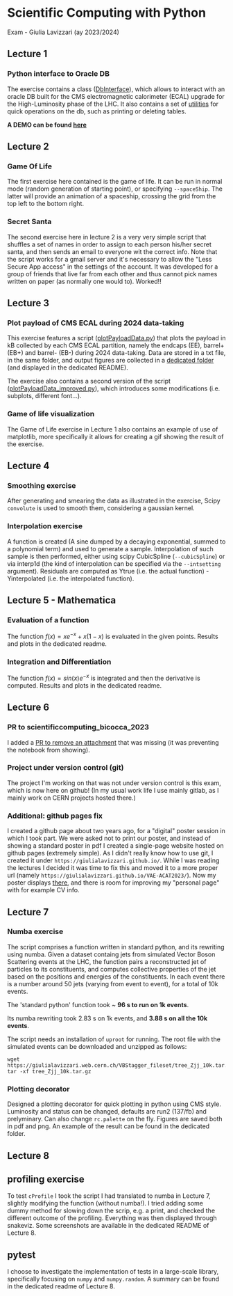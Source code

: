# Scientific Computing with Python
Exam - Giulia Lavizzari (ay 2023/2024)


## Lecture 1 
### Python interface to Oracle DB
The exercise contains a class ([DbInterface](https://github.com/GiuliaLavizzari/SciComp_python/blob/09459dc00b621f894b7a7fcb1f8f6fb99c8d673b/Lecture1/DbInterface.py)), which allows to interact with an oracle DB built for the CMS electromagnetic calorimeter (ECAL) upgrade for the High-Luminosity phase of the LHC.
It also contains a set of [utilities](https://github.com/GiuliaLavizzari/SciComp_python/tree/09459dc00b621f894b7a7fcb1f8f6fb99c8d673b/Lecture1/scripts) for quick operations on the db, such as printing or deleting tables.

**A DEMO can be found [here](https://drive.google.com/file/d/1M7lp7QczL5PBuhEJal0w_ra4H_J0Agxl/view?usp=sharing)**

## Lecture 2

### Game Of Life
The first exercise here contained is the game of life. It can be run in normal mode (random generation of starting point), or specifying `--spaceShip`. The latter will provide an animation of a spaceship, crossing the grid from the top left to the bottom right.

### Secret Santa
The second exercise here in lecture 2 is a very very simple script that shuffles a set of names in order to assign to each person his/her secret santa, and then sends an email to everyone wit the correct info. Note that the script works for a gmail server and it's necessary to allow the "Less Secure App access" in the settings of the account.
It was developed for a group of friends that live far from each other and thus cannot pick names written on paper (as normally one would to). Worked!!

## Lecture 3

### Plot payload of CMS ECAL during 2024 data-taking
This exercise features a script ([plotPayloadData.py](https://github.com/GiuliaLavizzari/SciComp_python/blob/75c017603d64ff77d7f57596fa51d0246953568c/Lecture3/plotPayloadData.py)) that plots the payload in kB collected by each CMS ECAL partition, namely the endcaps (EE), barrel+ (EB+) and barrel- (EB-) during 2024 data-taking. Data are stored in a txt file, in the same folder, and output figures are collected in a [dedicated folder](https://github.com/GiuliaLavizzari/SciComp_python/tree/75c017603d64ff77d7f57596fa51d0246953568c/Lecture3/images) (and displayed in the dedicated README).

The exercise also contains a second version of the script ([plotPayloadData_improved.py](https://github.com/GiuliaLavizzari/SciComp_python/blob/75c017603d64ff77d7f57596fa51d0246953568c/Lecture3/plotPayloadData_improved.py)), which introduces some modifications (i.e. subplots, different font...).

### Game of life visualization
The Game of Life exercise in Lecture 1 also contains an example of use of matplotlib, more specifically it allows for creating a gif showing the result of the exercise.

## Lecture 4

### Smoothing exercise
After generating and smearing the data as illustrated in the exercise, Scipy `convolute` is used to smooth them, considering a gaussian kernel.

### Interpolation exercise
A function is created (A sine dumped by a decaying exponential, summed to a polynomial term) and used to generate a sample.
Interpolation of such sample is then performed, either using scipy CubicSpline (`--cubicSpline`) or via interp1d (the kind of interpolation can be specified via the `--intsetting` argument).
Residuals are computed as Ytrue (i.e. the actual function) -  Yinterpolated (i.e. the interpolated function).

## Lecture 5 - Mathematica
### Evaluation of a function
The function $`f(x) = xe^{-x} + x(1-x)`$ is evaluated in the given points. Results and plots in the dedicated readme.

### Integration and Differentiation
The function $`f(x) = sin(x) e^{-x}`$ is integrated and then the derivative is computed. Results and plots in the dedicated readme.

## Lecture 6

### PR to scientificcomputing_bicocca_2023
I added a [PR to remove an attachment](https://github.com/dgerosa/scientificcomputing_bicocca_2023/pull/12) that was missing (it was preventing the notebook from showing).

### Project under version control (git)
The project I'm working on that was not under version control is this exam, which is now here on github! 
(In my usual work life I use mainly gitlab, as I mainly work on CERN projects hosted there.)

### Additional: github pages fix
I created a github page about two years ago, for a "digital" poster session in which I took part. We were asked not to print our poster, and instead of showing a standard poster in pdf I created a single-page website hosted on github pages (extremely simple). As I didn't really know how to use git, I created it under `https://giulialavizzari.github.io/`. While I was reading the lectures I decided it was time to fix this and moved it to a more proper url (namely `https://giulialavizzari.github.io/VAE-ACAT2023/`). Now my poster displays [there](https://giulialavizzari.github.io/VAE-ACAT2023/), and there is room for improving my "personal page" with for example CV info.


## Lecture 7

### Numba exercise
The script comprises a function written in standard python, and its rewriting using numba. Given a dataset containg jets from simulated Vector Boson Scattering events at the LHC, the function pairs a reconstructed jet of particles to its constituents, and computes collective properties of the jet based on the positions and energies of the constituents. In each event there is a number around 50 jets (varying from event to event), for a total of 10k events. 

The 'standard python' function took ~ **96 s to run on 1k events**.

Its numba rewriting took 2.83 s on 1k events, and **3.88 s on all the 10k events**.

The script needs an installation of `uproot` for running. The root file with the simulated events can be downloaded and unzipped as follows:
```
wget https://giulialavizzari.web.cern.ch/VBStagger_fileset/tree_Zjj_10k.tar.gz
tar -xf tree_Zjj_10k.tar.gz
```
### Plotting decorator
Designed a plotting decorator for quick plotting in python using CMS style. Luminosity and status can be changed, defaults are run2 (137/fb) and prelyminary. Can also change `rc.palette` on the fly. Figures are saved both in pdf and png. An example of the result can be found in the dedicated folder.


## Lecture 8

## profiling exercise
To test `cProfile` I took the script I had translated to numba in Lecture 7, slightly modifying the function (without numba!). I tried adding some dummy method for slowing down the scrip, e.g. a print, and checked the different outcome of the profiling. Everything was then displayed through snakeviz. Some screenshots are available in the dedicated README of Lecture 8.

## pytest
I choose to investigate the implementation of tests in a large-scale library, specifically focusing on `numpy` and `numpy.random`. A summary can be found in the dedicated readme of Lecture 8.

